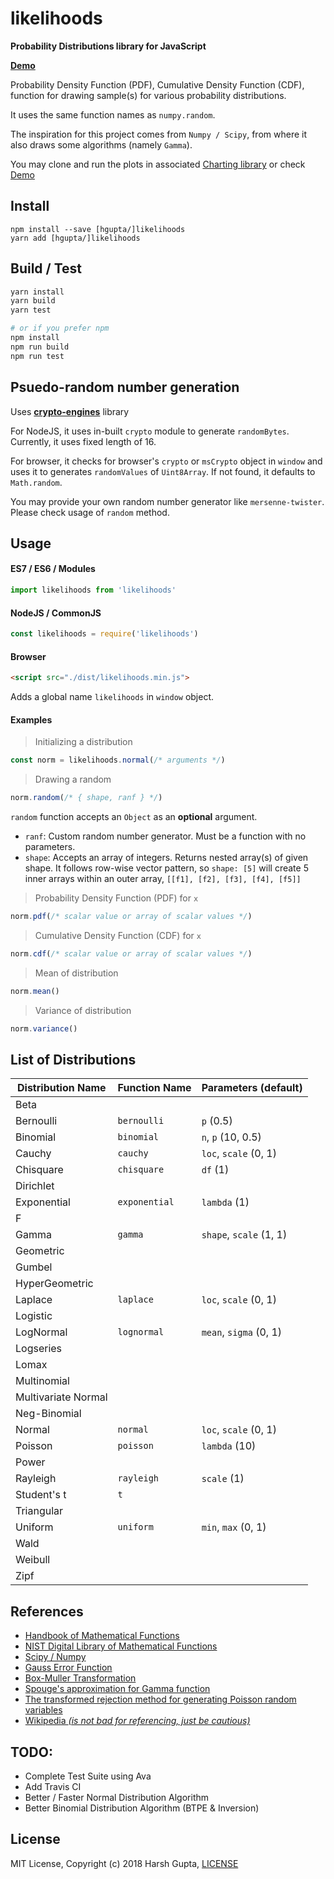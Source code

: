 # likelihoods
__Probability Distributions library for JavaScript__

[__Demo__][demo]

Probability Density Function (PDF), Cumulative Density Function (CDF),
function for drawing sample(s) for various probability distributions.

It uses the same function names as `numpy.random`.

The inspiration for this project comes from `Numpy / Scipy`, from where it
also draws some algorithms (namely `Gamma`).

You may clone and run the plots in associated [Charting library][charting]
or check [Demo][demo]

## Install
```
npm install --save [hgupta/]likelihoods
yarn add [hgupta/]likelihoods
```

## Build / Test
```sh
yarn install
yarn build
yarn test

# or if you prefer npm
npm install
npm run build
npm run test
```

## Psuedo-random number generation

Uses [__crypto-engines__][crypto-engine] library

For NodeJS, it uses in-built `crypto` module to generate `randomBytes`.
Currently, it uses fixed length of 16.

For browser, it checks for browser's `crypto` or `msCrypto` object in `window`
and uses it to generates `randomValues` of `Uint8Array`.
If not found, it defaults to `Math.random`.

You may provide your own random number generator like `mersenne-twister`.
Please check usage of `random` method.

## Usage

#### ES7 / ES6 / Modules
```javascript
import likelihoods from 'likelihoods'
```

#### NodeJS / CommonJS
```javascript
const likelihoods = require('likelihoods')
```

#### Browser
```html
<script src="./dist/likelihoods.min.js">
```

Adds a global name `likelihoods` in `window` object.

#### Examples

> Initializing a distribution

```javascript
const norm = likelihoods.normal(/* arguments */)
```

> Drawing a random

```javascript
norm.random(/* { shape, ranf } */)
```
`random` function accepts an `Object` as an __optional__ argument.

- `ranf`: Custom random number generator. Must be a function with no parameters.
- `shape`: Accepts an array of integers. Returns nested array(s) of given shape.
It follows row-wise vector pattern, so `shape: [5]` will create 5 inner arrays
within an outer array, `[[f1], [f2], [f3], [f4], [f5]]`

> Probability Density Function (PDF) for `x`
```javascript
norm.pdf(/* scalar value or array of scalar values */)
```

> Cumulative Density Function (CDF) for `x`
```javascript
norm.cdf(/* scalar value or array of scalar values */)
```

> Mean of distribution
```javascript
norm.mean()
```

> Variance of distribution
```javascript
norm.variance()
```

## List of Distributions

| Distribution Name   | Function Name | Parameters (default)    |
| ------------------- | ------------- | ----------------------- |
| Beta                |               |                         |
| Bernoulli           | `bernoulli`   | `p` (0.5)               |
| Binomial            | `binomial`    | `n`, `p` (10, 0.5)      |
| Cauchy              | `cauchy`      | `loc`, `scale` (0, 1)   |
| Chisquare           | `chisquare`   | `df` (1)                |
| Dirichlet           |               |                         |
| Exponential         | `exponential` | `lambda` (1)            |
| F                   |               |                         |
| Gamma               | `gamma`       | `shape`, `scale` (1, 1) |
| Geometric           |               |                         |
| Gumbel              |               |                         |
| HyperGeometric      |               |                         |
| Laplace             | `laplace`     | `loc`, `scale` (0, 1)   |
| Logistic            |               |                         |
| LogNormal           | `lognormal`   | `mean`, `sigma` (0, 1)  |
| Logseries           |               |                         |
| Lomax               |               |                         |
| Multinomial         |               |                         |
| Multivariate Normal |               |                         |
| Neg-Binomial        |               |                         |
| Normal              | `normal`      | `loc`, `scale` (0, 1)   |
| Poisson             | `poisson`     | `lambda` (10)           |
| Power               |               |                         |
| Rayleigh            | `rayleigh`    | `scale` (1)             |
| Student's t         | `t`           |                         |
| Triangular          |               |                         |
| Uniform             | `uniform`     | `min`, `max` (0, 1)     |
| Wald                |               |                         |
| Weibull             |               |                         |
| Zipf                |               |                         |

## References
- [Handbook of Mathematical Functions][nist-hmf]
- [NIST Digital Library of Mathematical Functions][dlmf-nist]
- [Scipy / Numpy][numpy]
- [Gauss Error Function][error_fn]
- [Box-Muller Transformation][box-muller]
- [Spouge's approximation for Gamma function][gamma-fn]
- [The transformed rejection method for generating Poisson random variables][poisson-ptrs]
- [Wikipedia _(is not bad for referencing, just be cautious)_][wiki]

## TODO:
- Complete Test Suite using Ava
- Add Travis CI
- Better / Faster Normal Distribution Algorithm
- Better Binomial Distribution Algorithm (BTPE & Inversion)

## License
MIT License, Copyright (c) 2018 Harsh Gupta, [LICENSE][license]


  [charting]: https://github.com/hgupta/likelihoods-charting
  [demo]: https://hgupta.github.io/likelihoods
  [crypto-engine]: https://github.com/hgupta/crypto-engines
  [nist-hmf]: http://people.math.sfu.ca/~cbm/aands/intro.htm
  [dlmf-nist]: https://dlmf.nist.gov/
  [numpy]: https://docs.scipy.org/doc/numpy/reference/routines.random.html
  [error_fn]: https://en.wikipedia.org/wiki/Error_function#Approximation_with_elementary_functions
  [box-muller]: http://www.design.caltech.edu/erik/Misc/Gaussian.html
  [gamma-fn]: https://deamentiaemundi.wordpress.com/2013/06/29/the-gamma-function-with-spouges-approximation/
  [license]: https://github.com/hgupta/likelihoods/blob/master/LICENSE
  [poisson-ptrs]: https://www.sciencedirect.com/science/article/pii/0167668793909974
  [wiki]: https://en.wikipedia.org/wiki/
